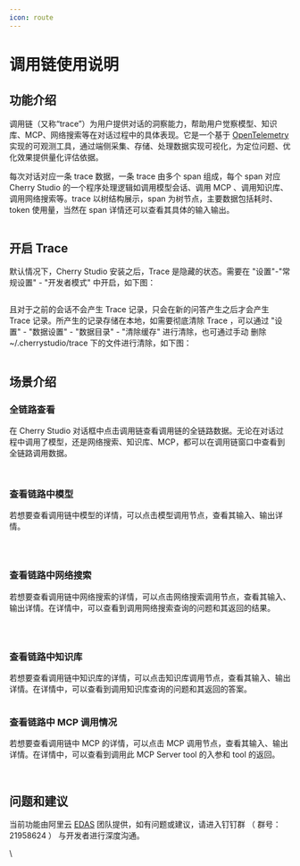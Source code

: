 ```yaml
---
icon: route
---
```


# 调用链使用说明

## 功能介绍

调用链（又称“trace”）为用户提供对话的洞察能力，帮助用户觉察模型、知识库、MCP、网络搜索等在对话过程中的具体表现。它是一个基于 [OpenTelemetry](https://opentelemetry.io/docs/languages/js/) 实现的可观测工具，通过端侧采集、存储、处理数据实现可视化，为定位问题、优化效果提供量化评估依据。

每次对话对应一条 trace 数据，一条 trace 由多个 span 组成，每个 span 对应 Cherry Studio 的一个程序处理逻辑如调用模型会话、调用 MCP 、调用知识库、调用网络搜索等。trace 以树结构展示，span 为树节点，主要数据包括耗时、token 使用量，当然在 span 详情还可以查看其具体的输入输出。

<figure><img src="../.gitbook/assets/trace2.gif" alt=""><figcaption></figcaption></figure>

## 开启 Trace

默认情况下，Cherry Studio 安装之后，Trace 是隐藏的状态。需要在 "设置"-"常规设置" - "开发者模式" 中开启，如下图：

<figure><img src="../.gitbook/assets/image (84).png" alt=""><figcaption></figcaption></figure>

且对于之前的会话不会产生 Trace 记录，只会在新的问答产生之后才会产生 Trace 记录。所产生的记录存储在本地，如需要彻底清除 Trace ，可以通过 "设置" - "数据设置" - "数据目录" - "清除缓存" 进行清除，也可通过手动 删除 \~/.cherrystudio/trace 下的文件进行清除，如下图：

<figure><img src="../.gitbook/assets/image (85).png" alt=""><figcaption></figcaption></figure>

## 场景介绍

### 全链路查看

在 Cherry Studio 对话框中点击调用链查看调用链的全链路数据。无论在对话过程中调用了模型，还是网络搜索、知识库、MCP，都可以在调用链窗口中查看到全链路调用数据。

<figure><img src="../.gitbook/assets/image (1).png" alt=""><figcaption></figcaption></figure>

<figure><img src="../.gitbook/assets/image (86).png" alt=""><figcaption></figcaption></figure>

### 查看链路中模型

若想要查看调用链中模型的详情，可以点击模型调用节点，查看其输入、输出详情。

<figure><img src="../.gitbook/assets/image (87).png" alt=""><figcaption></figcaption></figure>

<figure><img src="../.gitbook/assets/image (88).png" alt=""><figcaption></figcaption></figure>

<figure><img src="../.gitbook/assets/image (89).png" alt=""><figcaption></figcaption></figure>

### 查看链路中网络搜索

若想要查看调用链中网络搜索的详情，可以点击网络搜索调用节点，查看其输入、输出详情。在详情中，可以查看到调用网络搜索查询的问题和其返回的结果。

<figure><img src="../.gitbook/assets/image (2).png" alt=""><figcaption></figcaption></figure>

<figure><img src="../.gitbook/assets/image (150).png" alt=""><figcaption></figcaption></figure>

<figure><img src="../.gitbook/assets/image (151).png" alt=""><figcaption></figcaption></figure>

### 查看链路中知识库

若想要查看调用链中知识库的详情，可以点击知识库调用节点，查看其输入、输出详情。在详情中，可以查看到调用知识库查询的问题和其返回的答案。

<figure><img src="../.gitbook/assets/image (152).png" alt=""><figcaption></figcaption></figure>

### 查看链路中 MCP 调用情况

若想要查看调用链中 MCP 的详情，可以点击 MCP 调用节点，查看其输入、输出详情。在详情中，可以查看到调用此 MCP Server tool 的入参和 tool 的返回。

<figure><img src="../.gitbook/assets/image (153).png" alt=""><figcaption></figcaption></figure>

<figure><img src="../.gitbook/assets/image (154).png" alt=""><figcaption></figcaption></figure>

## 问题和建议

当前功能由阿里云 [EDAS](https://www.aliyun.com/product/edas) 团队提供，如有问题或建议，请进入钉钉群 （ 群号： 21958624 ） 与开发者进行深度沟通。

\
